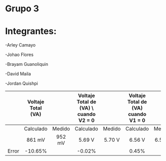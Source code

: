 # Grupo 3

# Integrantes:  

-Arley Camayo 

-Johao Flores 

-Brayam Guanoliquin 

-David Maila 

-Jordan Quishpi

|      | **Voltaje Total (VA)** || **Voltaje Total de (VA) \ cuando V2 = 0**|| **Voltaje Total de (VA) cuando V1 = 0**||
|:----:| :----------: |   :----:         | :----------: |        :-----:                     | :------------------: |        :-----:             | 
|      | Calculado|   Medido     |Calculado |  Medido                       |  Calculado | Medido                      |
|      | 861 mV   |952 mV    |5.69 V   |5.70 V                      |6.56 V   |6.53 V                     |
|Error |     -10.65%|            |           -0.02%|                        |   0.45%|                                 |
